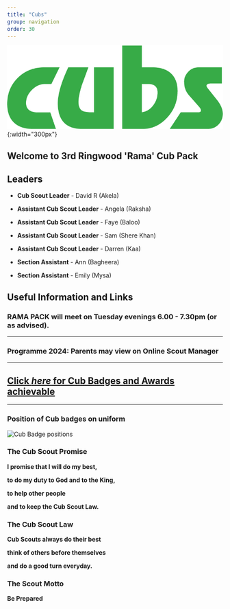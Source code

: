 ```yaml
---
title: "Cubs"
group: navigation
order: 30
---
```


![](/assets/img/scouts/Cub_RGB_green.png){:width="300px"}

## Welcome to 3rd Ringwood 'Rama' Cub Pack

## Leaders

- **Cub Scout Leader** - David R (Akela)

- **Assistant Cub Scout Leader** - Angela (Raksha)

- **Assistant Cub Scout Leader** - Faye (Baloo)

- **Assistant Cub Scout Leader** - Sam (Shere Khan)

- **Assistant Cub Scout Leader** - Darren (Kaa)

- **Section Assistant** - Ann (Bagheera)

- **Section Assistant** - Emily (Mysa)

## Useful Information and Links

### RAMA PACK will meet on Tuesday evenings 6.00 - 7.30pm (or as advised).

---

### Programme 2024: Parents may view on Online Scout Manager

---

## [Click *here* for Cub Badges and Awards achievable](https://www.scouts.org.uk/cubs "Cub Badges and Awards achievable")

---

### Position of Cub badges on uniform

![Cub Badge positions](https://prod-cms.scouts.org.uk/media/15107/3-cubs_uniform-diagrams_sept2021_portrait.png)

### The Cub Scout Promise

**I promise that I will do my best,**

**to do my duty to God and to the King,**

**to help other people**

**and to keep the Cub Scout Law.**

### The Cub Scout Law

**Cub Scouts always do their best**

**think of others before themselves**

**and do a good turn everyday.**

### The Scout Motto

**Be Prepared**
